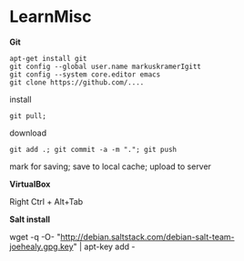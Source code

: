 LearnMisc
========

**Git**

    apt-get install git
    git config --global user.name markuskramerIgitt
    git config --system core.editor emacs
    git clone https://github.com/....
install

    git pull; 
download

    git add .; git commit -a -m "."; git push
mark for saving; save to local cache; upload to server



**VirtualBox**

Right Ctrl + Alt+Tab


**Salt install**

wget -q -O- "http://debian.saltstack.com/debian-salt-team-joehealy.gpg.key" | apt-key add -


